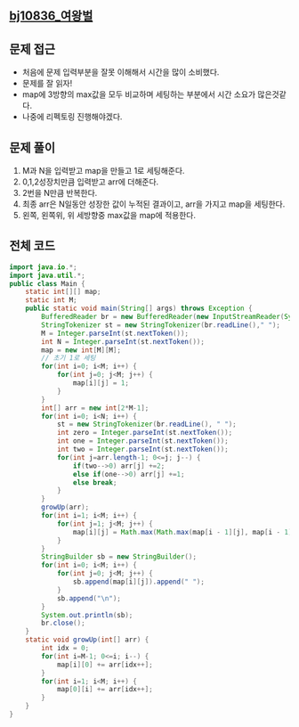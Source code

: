 ## [bj10836_여왕벌](https://school.programmers.co.kr/learn/courses/30/lessons/17684)

## 문제 접근

- 처음에 문제 입력부분을 잘못 이해해서 시간을 많이 소비했다.
- 문제를 잘 읽자!
- map에 3방향의 max값을 모두 비교하며 세팅하는 부분에서 시간 소요가 많은것같다.
- 나중에 리펙토링 진행해야겠다.

## 문제 풀이

1. M과 N을 입력받고 map을 만들고 1로 세팅해준다.
2. 0,1,2성장치만큼 입력받고 arr에 더해준다.
3. 2번을 N만큼 반복한다.
4. 최종 arr은 N일동안 성장한 값이 누적된 결과이고, arr을 가지고 map을 세팅한다.
5. 왼쪽, 왼쪽위, 위 세방향중 max값을 map에 적용한다.

## 전체 코드

```java
import java.io.*;
import java.util.*;
public class Main {
    static int[][] map;
    static int M;
    public static void main(String[] args) throws Exception {
        BufferedReader br = new BufferedReader(new InputStreamReader(System.in));
        StringTokenizer st = new StringTokenizer(br.readLine()," ");
        M = Integer.parseInt(st.nextToken());
        int N = Integer.parseInt(st.nextToken());
        map = new int[M][M];
        // 초기 1로 세팅
        for(int i=0; i<M; i++) {
            for(int j=0; j<M; j++) {
                map[i][j] = 1;
            }
        }
        int[] arr = new int[2*M-1];
        for(int i=0; i<N; i++) {
            st = new StringTokenizer(br.readLine(), " ");
            int zero = Integer.parseInt(st.nextToken());
            int one = Integer.parseInt(st.nextToken());
            int two = Integer.parseInt(st.nextToken());
            for(int j=arr.length-1; 0<=j; j--) {
                if(two-->0) arr[j] +=2;
                else if(one-->0) arr[j] +=1;
                else break;
            }
        }
        growUp(arr);
        for(int i=1; i<M; i++) {
            for(int j=1; j<M; j++) {
                map[i][j] = Math.max(Math.max(map[i - 1][j], map[i - 1][j - 1]), map[i][j - 1]);
            }
        }
        StringBuilder sb = new StringBuilder();
        for(int i=0; i<M; i++) {
            for(int j=0; j<M; j++) {
                sb.append(map[i][j]).append(" ");
            }
            sb.append("\n");
        }
        System.out.println(sb);
        br.close();
    }
    static void growUp(int[] arr) {
        int idx = 0;
        for(int i=M-1; 0<=i; i--) {
            map[i][0] += arr[idx++];
        }
        for(int i=1; i<M; i++) {
            map[0][i] += arr[idx++];
        }
    }
}
```
